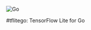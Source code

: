 ![Go](https://github.com/nbortolotti/gotflite/workflows/Go/badge.svg?branch=main)

#tflitego: TensorFlow Lite for Go
